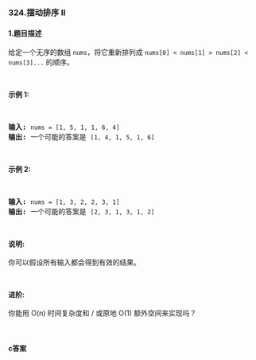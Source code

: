 ### 324.摆动排序 II

#### 1.题目描述

<p>给定一个无序的数组&nbsp;<code>nums</code>，将它重新排列成&nbsp;<code>nums[0] &lt; nums[1] &gt; nums[2] &lt; nums[3]...</code>&nbsp;的顺序。</p><br/><p><strong>示例&nbsp;1:</strong></p><br/><pre><strong>输入: </strong><code>nums = [1, 5, 1, 1, 6, 4]</code><br/><strong>输出: </strong>一个可能的答案是 <code>[1, 4, 1, 5, 1, 6]</code></pre><br/><p><strong>示例 2:</strong></p><br/><pre><strong>输入: </strong><code>nums = [1, 3, 2, 2, 3, 1]</code><br/><strong>输出:</strong> 一个可能的答案是 <code>[2, 3, 1, 3, 1, 2]</code></pre><br/><p><strong>说明:</strong><br><br/>你可以假设所有输入都会得到有效的结果。</p><br/><p><strong>进阶:</strong><br><br/>你能用&nbsp;O(n) 时间复杂度和 / 或原地 O(1) 额外空间来实现吗？</p><br/>

#### c答案

```c

